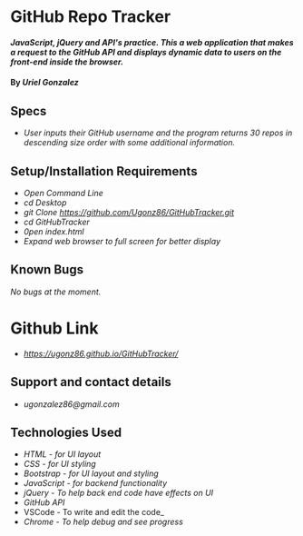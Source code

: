 # GitHub Repo Tracker

#### _JavaScript, jQuery and API's practice. This a web application that makes a request to the GitHub API and displays dynamic data to users on the front-end inside the browser._

#### By _**Uriel Gonzalez**_

## Specs
* _User inputs their GitHub username and the program returns 30 repos in descending size order with some additional information._


## Setup/Installation Requirements

* _Open Command Line_
* _cd Desktop_
* _git Clone https://github.com/Ugonz86/GitHubTracker.git_
* _cd GitHubTracker_
* _0pen index.html_
* _Expand web browser to full screen for better display_

## Known Bugs

_No bugs at the moment._

# Github Link
* _https://ugonz86.github.io/GitHubTracker/_

## Support and contact details

* _ugonzalez86@gmail.com_

## Technologies Used

* _HTML - for UI layout_
* _CSS - for UI styling_
* _Bootstrap - for UI layout and styling_
* _JavaScript - for backend functionality_
* _jQuery - To help back end code have effects on UI_
* _GitHub API_
* VSCode - To write and edit the code_
* _Chrome - To help debug and see progress_

